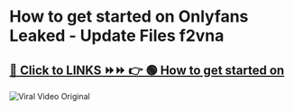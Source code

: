 
 # How to get started on Onlyfans Leaked - Update Files f2vna

## <h2><a href="https://clipsfans.com/How_to_get_started_on&ref=git">🔗 Click to LINKS ⏩⏩ 👉 🟢 How to get started on </a></h2>

<a href="https://clipsfans.com/How_to_get_started_on&ref=git" rel="nofollow" data-target="animated-image.originalLink"><img src="https://i.ibb.co.com/xMMVF88/686577567.gif" alt="Viral Video Original" style="max-width: 100%; display: inline-block;" data-target="animated-image.originalImage"></a>

